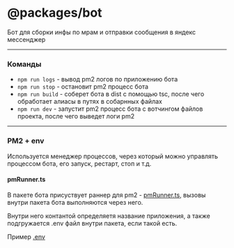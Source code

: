 # @packages/bot

Бот для сборки инфы по мрам и отправки сообщения в яндекс мессенджер
___
### Команды
- `npm run logs` - вывод pm2 логов по приложению бота
- `npm run stop` - остановит pm2 процесс бота 
- `npm run build` - соберет бота в dist с помощью tsc, после чего обработает алиасы в путях в собарнных файлах
- `npm run dev` - запустит pm2 процесс бота с вотчингом файлов проекта, после чего выведет логи pm2
___

### PM2 + env
Используется менеджер процессов, через который можно управлять процессом бота, его запуск, рестарт, стоп и т.д.

#### pmRunner.ts
В пакете бота присуствует раннер для pm2 - [pmRunner.ts](./pmRunner.ts), вызовы внутри пакета бота выполняются через него.

Внутри него контантой определяетя название приложения, а также подгружается .env файл внутри пакета, если такой есть. 

Пример [.env](../../.env.example) 
